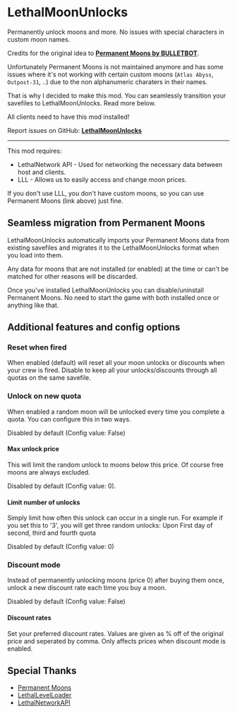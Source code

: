 # LethalMoonUnlocks

Permanently unlock moons and more. No issues with special characters in custom moon names.

Credits for the original idea to [**Permanent Moons by BULLETBOT**](https://thunderstore.io/c/lethal-company/p/BULLETBOT/Permanent_Moons/).

Unfortunately Permanent Moons is not maintained anymore and has some issues where it's not working with certain custom moons (`Atlas Abyss`, `Outpost-31`, ..) due to the non alphanumeric charaters in their names.

That is why I decided to make this mod. You can seamlessly transition your savefiles to LethalMoonUnlocks. Read more below.

All clients need to have this mod installed!

Report issues on GitHub: [**LethalMoonUnlocks**](https://github.com/YoBii/LethalMoonUnlocks)

---
This mod requires:
- LethalNetwork API - Used for networking the necessary data between host and clients.
- LLL - Allows us to easily access and change moon prices.

If you don't use LLL, you don't have custom moons, so you can use Permanent Moons (link above) just fine.

## Seamless migration from Permanent Moons
LethalMoonUnlocks automatically imports your Permanent Moons data from existing savefiles and migrates it to the LethalMoonUnlocks format when you load into them.

Any data for moons that are not installed (or enabled) at the time or can't be matched for other reasons will be discarded.

Once you've installed LethalMoonUnlocks you can disable/uninstall Permanent Moons. No need to start the game with both installed once or anything like that.

## Additional features and config options

### Reset when fired

When enabled (default) will reset all your moon unlocks or discounts when your crew is fired. Disable to keep all your unlocks/discounts through all quotas on the same savefile.

### Unlock on new quota
When enabled a random moon will be unlocked every time you complete a quota.
You can configure this in two ways. 

Disabled by default (Config value: False)

#### Max unlock price
This will limit the random unlock to moons below this price. Of course free moons are always excluded.

Disabled by default (Config value: 0).

#### Limit number of unlocks
Simply limit how often this unlock can occur in a single run.
For example if you set this to '3', you will get three random unlocks: Upon First day of second, third and fourth quota

Disabled by default (Config value: 0)

### Discount mode
Instead of permanently unlocking moons (price 0) after buying them once, unlock a new discount rate each time you buy a moon.

Disabled by default (Config value: False)

#### Discount rates
Set your preferred discount rates. Values are given as % off of the original price and seperated by comma.
Only affects prices when discount mode is enabled.

## Special Thanks

* [Permanent Moons](https://thunderstore.io/c/lethal-company/p/BULLETBOT/Permanent_Moons/)
* [LethalLevelLoader](https://thunderstore.io/c/lethal-company/p/IAmBatby/LethalLevelLoader/)
* [LethalNetworkAPI](https://thunderstore.io/c/lethal-company/p/xilophor/LethalNetworkAPI/)